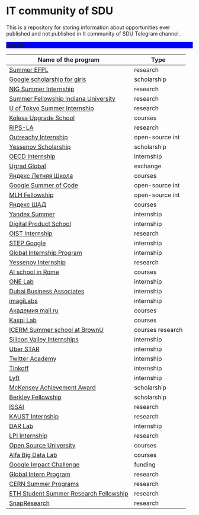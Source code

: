 # IT community of SDU

This is a repository for storing information about opportunities ever published and not published in It community of SDU Telegram channel.
<p style="background-color:blue">research</p>

Name of the program | Type |
--------------------|------|
[Summer EFPL](https://summer.epfl.ch/) | research |
[Google scholarship for girls](https://buildyourfuture.withgoogle.com/scholarships/generation-google-scholarship-emea/) | scholarship |
[NIG Summer Internship](https://www.nig.ac.jp/jimu/soken/intern/2021/index.html) | research |
[Summer Fellowship Indiana University](https://luddy.indiana.edu/research/student-research/fellowship.html) | research |
[U of Tokyo Summer Internship](https://www.ilo.k.u-tokyo.ac.jp/summer_en/program) | research |
[Kolesa Upgrade School](https://upgrade.kolesa.group/) | courses |
[RIPS-LA](http://www.ipam.ucla.edu/programs/student-research-programs/research-in-industrial-projects-for-students-rips-2021/?tab=apply) | research |
[Outreachy Internship](https://www.outreachy.org/) | open-source int |
[Yessenov Scholarship](https://yessenovfoundation.org/o-fonde/programmyi/nauka/stipendiya-im-akademika-sh-esenova/) | scholarship |
[OECD Internship](https://www.oecd.org/careers/internship-programme/) | internship |
[Ugrad Global](https://kz.usembassy.gov/global-ugrad-2021-2022/) | exchange |
[Яндекс Летняя Школа](https://academy.yandex.ru/schools?utm_source=academy&utm_medium=smm&utm_campaign=anons_25.01#courses) | courses |
[Google Summer of Code](https://summerofcode.withgoogle.com/) | open-source int |
[MLH Fellowship](https://fellowship.mlh.io/#programs) | open-source int |
[Яндекс ШАД](https://yandexdataschool.ru/) | courses |
[Yandex Summer](https://yandex.ru/yaintern/) | internship |
[Digital Product School](https://digitalproductschool.io/apply/) | internship |
[OIST Internship](https://admissions.oist.jp/oist-research-internship-program-description) | research |
[STEP Google](https://buildyourfuture.withgoogle.com/programs/step/) | internship |
[Global Internship Program](https://hennge.com/global/gip.html) | internship |
[Yessenov Internship](https://yessenovfoundation.org/o-fonde/programmyi/nauka/nauchnyie-stazhirovki-v-laboratoriyah-mira/) | research |
[AI school in Rome](https://picampus-school.com/programme/school-of-ai/) | courses |
[ONE Lab]() | internship |
[Dubai Business Associates](https://dubaibusinessassociates.ae/) | internship |
[imagiLabs](https://imagilabs.com/pages/careers) | internship |
[Академия mail.ru](https://data.mail.ru/pages/index/?next=/feed/%3F#auth) | courses |
[Kaspi Lab](https://lab.kaspi.kz/) | courses |
[ICERM Summer school at BrownU](https://icerm.brown.edu/summerug/2020/#programdetails) | courses research |
[Silicon Valley Internships](https://siliconvalleyinternship.com/) | internship |
[Uber STAR](https://www.uber.com/us/en/careers/teams/university/) | internship |
[Twitter Academy](https://twitteracademy21.splashthat.com/) | internship |
[Tinkoff](https://fintech.tinkoff.ru/study/start/) | internship |
[Lyft](https://www.lyft.com/careers/university) | internship |
[McKensey Achievement Award](https://www.mckinsey.com/careers/mckinsey-achievement-awards/overview#) | scholarship |
[Berkley Fellowship](https://www.noticebard.com/miller-research-fellowship-university-california-berkeley/) | scholarship |
[ISSAI](https://issai.nu.edu.kz/home/) | research |
[KAUST Internship](https://vsrp.kaust.edu.sa/internship/introduction) | research |
[DAR Lab](https://dar.io/ru/internships) | internship |
[LPI Internship](https://www.lpi.usra.edu/lpiintern/) | research |
[Open Source University](https://github.com/ossu/computer-science) | courses |
[Alfa Big Data Lab](https://alfalab.kz/?utm_source=instagram&utm_medium=cpc&utm_campaign=ads&fbclid=PAAaY9N16JLnUc5Eo6TSY7S_f6JsnAHuZcjysow3sHfOP5ydDcbQRL3E-Bf8o) | courses |
[Google Impact Challenge](https://impactchallenge.withgoogle.com/womenandgirls2021/process) | funding |
[Global Intern Program ](https://ipa.gist.ac.kr/ipa/sub04_01_01.do) | research |
[CERN Summer Programs](https://careers.cern/summer) | research |
[ETH Student Summer Research Fellowship](https://inf.ethz.ch/studies/summer-research-fellowship.html) | research |
[SnapResearch](https://snap.submittable.com/submit) | research |
